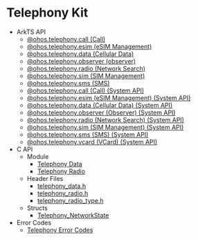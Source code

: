 # Telephony Kit

- ArkTS API
  - [@ohos.telephony.call (Call)](js-apis-call.md)
  - [@ohos.telephony.esim (eSIM Management)](js-apis-esim.md)
  - [@ohos.telephony.data (Cellular Data)](js-apis-telephony-data.md)
  - [@ohos.telephony.observer (observer)](js-apis-observer.md)
  - [@ohos.telephony.radio (Network Search)](js-apis-radio.md)
  - [@ohos.telephony.sim (SIM Management)](js-apis-sim.md)
  - [@ohos.telephony.sms (SMS)](js-apis-sms.md)
  <!--Del-->
  - [@ohos.telephony.call (Call) (System API)](js-apis-call-sys.md)
  - [@ohos.telephony.esim (eSIM Management) (System API)](js-apis-esim-sys.md)
  - [@ohos.telephony.data (Cellular Data) (System API)](js-apis-telephony-data-sys.md)
  - [@ohos.telephony.observer (Observer) (System API)](js-apis-observer-sys.md)
  - [@ohos.telephony.radio (Network Search) (System API)](js-apis-radio-sys.md)
  - [@ohos.telephony.sim (SIM Management) (System API)](js-apis-sim-sys.md)
  - [@ohos.telephony.sms (SMS) (System API)](js-apis-sms-sys.md)
  - [@ohos.telephony.vcard (VCard) (System API)](js-apis-vcard-sys.md)
  <!--DelEnd-->
- C API
  - Module
    - [Telephony Data](ndk-apis-telephony-data.md)
    - [Telephony Radio](ndk-apis-telephony-radio.md)
  - Header Files
    - [telephony_data.h](telephony__data_8h.md)
    - [telephony_radio.h](telephony__radio_8h.md)
    - [telephony_radio_type.h](telephony__radio__type_8h.md)
  - Structs
    - [Telephony_NetworkState](_telephony__network_state.md)
- Error Codes
  - [Telephony Error Codes](errorcode-telephony.md)
